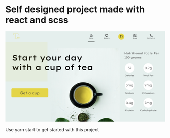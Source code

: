 # Self designed project made with react and scss

![Drag Racing](./src/Assets/ss.png)

Use yarn start to get started with this project

